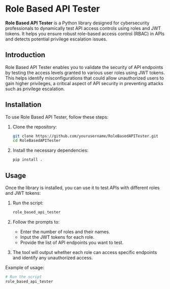 # Role Based API Tester

**Role Based API Tester** is a Python library designed for cybersecurity professionals to dynamically test API access controls using roles and JWT tokens. It helps you ensure robust role-based access control (RBAC) in APIs and detects potential privilege escalation issues.

## Introduction

Role Based API Tester enables you to validate the security of API endpoints by testing the access levels granted to various user roles using JWT tokens. This helps identify misconfigurations that could allow unauthorized users to gain higher privileges, a critical aspect of API security in preventing attacks such as privilege escalation.

## Installation

To use Role Based API Tester, follow these steps:

1. Clone the repository:

    ```bash
    git clone https://github.com/yourusername/RoleBasedAPITester.git
    cd RoleBasedAPITester
    ```

2. Install the necessary dependencies:

    ```bash
    pip install .
    ```

## Usage

Once the library is installed, you can use it to test APIs with different roles and JWT tokens:

1. Run the script:

    ```bash
    role_based_api_tester
    ```

2. Follow the prompts to:
   - Enter the number of roles and their names.
   - Input the JWT tokens for each role.
   - Provide the list of API endpoints you want to test.

3. The tool will output whether each role can access specific endpoints and identify any unauthorized access.

Example of usage:
```bash
# Run the script
role_based_api_tester

